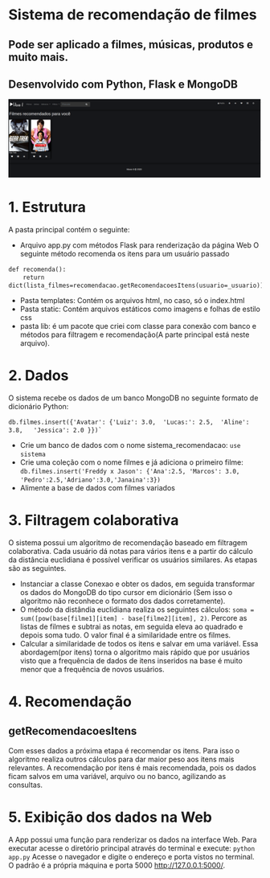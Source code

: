 # Sistema de recomendação de filmes
## Pode ser aplicado a filmes, músicas, produtos e muito mais.
## Desenvolvido com Python, Flask e MongoDB

![Sistema de recomendação](https://github.com/joselinosantosti/recomendation-system/blob/master/filmes.png)

# 1. Estrutura
A pasta principal contém o seguinte:
* Arquivo app.py com métodos Flask para renderização da página Web
O seguinte método recomenda os itens para um usuário passado
```
def recomenda():
	return dict(lista_filmes=recomendacao.getRecomendacoesItens(usuario=_usuario))
```
* Pasta templates: Contém os arquivos html, no caso, só o index.html
* Pasta static: Contém arquivos estáticos como imagens e folhas de estilo css
* pasta lib: é um pacote que criei com classe para conexão com banco e métodos para filtragem e recomendação(A parte principal está neste arquivo).

# 2. Dados
O sistema recebe os dados de um banco MongoDB no seguinte formato de dicionário Python:
```
db.filmes.insert({'Avatar': {'Luiz': 3.0,  'Lucas:': 2.5,  'Aline': 3.8,   'Jessica': 2.0 }})`
```
* Crie um banco de dados com o nome sistema_recomendacao: `use sistema`
* Crie uma coleção com o nome filmes e já adiciona o primeiro filme: `db.filmes.insert('Freddy x Jason': {'Ana':2.5, 'Marcos': 3.0, 'Pedro':2.5,'Adriano':3.0,'Janaina':3})`
* Alimente a base de dados com filmes variados

# 3. Filtragem colaborativa
O sistema possui um algoritmo de recomendação baseado em filtragem colaborativa. Cada usuário dá notas para vários itens e a partir do cálculo da distância euclidiana é possível verificar os usuários similares. As etapas são as seguintes.
* Instanciar a classe Conexao e obter os dados, em seguida transformar os dados do MongoDB do tipo cursor em dicionário (Sem isso o algoritmo não reconhece o formato dos dados corretamente).
* O método da distândia euclidiana realiza os seguintes cálculos: `soma = sum([pow(base[filme1][item] - base[filme2][item], 2)`. Percore as listas de filmes e subtrai as notas, em seguida eleva ao quadrado e depois soma tudo. O valor final é a similaridade entre os filmes.
* Calcular a similaridade de todos os itens e salvar em uma variável. Essa abordagem(por itens) torna o algoritmo mais rápido que por usuários visto que a frequência de dados de itens inseridos na base é muito menor que a frequência de novos usuários.

# 4. Recomendação
## getRecomendacoesItens <br/>
Com esses dados a próxima etapa é recomendar os itens. Para isso o algoritmo realiza outros cálculos para dar maior peso aos itens mais relevantes. A recomendação por itens é mais recomendada, pois os dados ficam salvos em uma variável, arquivo ou no banco, agilizando as consultas.

# 5. Exibição dos dados na Web
A App possui uma função para renderizar os dados na interface Web. Para executar acesse o diretório principal através do terminal e execute: `python app.py`
Acesse o navegador e digite o endereço e porta vistos no terminal. O padrão é a própria máquina e porta 5000 http://127.0.0.1:5000/.
